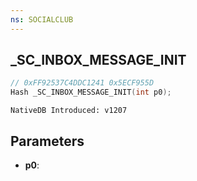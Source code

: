 ```yaml
---
ns: SOCIALCLUB
---
```

## _SC_INBOX_MESSAGE_INIT

```c
// 0xFF92537C4DDC1241 0x5ECF955D
Hash _SC_INBOX_MESSAGE_INIT(int p0);
```

```
NativeDB Introduced: v1207
```

## Parameters
* **p0**:
